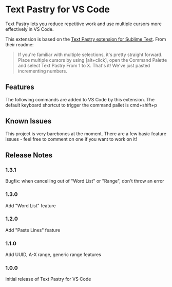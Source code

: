 # Text Pastry for VS Code

Text Pastry lets you reduce repetitive work and use multiple cursors more effectively in VS Code.

This extension is based on the [Text Pastry extension for Sublime Text](https://github.com/duydao/Text-Pastry). From their readme:

> If you're familiar with multiple selections, it's pretty straight forward. Place multiple cursors by using [alt+click], open the Command Palette and select Text Pastry From 1 to X. That's it! We've just pasted incrementing numbers.


## Features

The following commands are added to VS Code by this extension. The default keyboard shortcut to trigger the command pallet is cmd+shift+p

## Known Issues

This project is very barebones at the moment. There are a few basic feature issues - feel free to comment on one if you want to work on it!

## Release Notes

### 1.3.1
Bugfix: when cancelling out of "Word List" or "Range", don't throw an error

### 1.3.0
Add "Word List" feature

### 1.2.0
Add "Paste Lines" feature

### 1.1.0
Add UUID, A-X range, generic range features

### 1.0.0
Initial release of Text Pastry for VS Code
